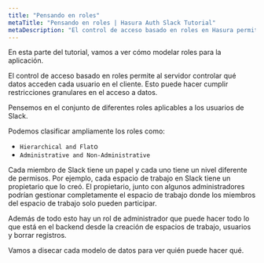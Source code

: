 ```yaml
---
title: "Pensando en roles"
metaTitle: "Pensando en roles | Hasura Auth Slack Tutorial"
metaDescription: "El control de acceso basado en roles en Hasura permite al servidor controlar a qué datos acceden cada usuario en el cliente. Esto puede hacer cumplir restricciones granulares en el acceso a datos."
---
```


En esta parte del tutorial, vamos a ver cómo modelar roles para la aplicación.

El control de acceso basado en roles permite al servidor controlar qué datos acceden cada usuario en el cliente. Esto puede hacer cumplir restricciones granulares en el acceso a datos.

Pensemos en el conjunto de diferentes roles aplicables a los usuarios de Slack.

Podemos clasificar ampliamente los roles como:
- `Hierarchical and Flat`o
- `Administrative and Non-Administrative`

Cada miembro de Slack tiene un papel y cada uno tiene un nivel diferente de permisos. Por ejemplo, cada espacio de trabajo en Slack tiene un propietario que lo creó. El propietario, junto con algunos administradores podrían gestionar completamente el espacio de trabajo donde los miembros del espacio de trabajo solo pueden participar.

Además de todo esto hay un rol de administrador que puede hacer todo lo que está en el backend desde la creación de espacios de trabajo, usuarios y borrar registros.

Vamos a disecar cada modelo de datos para ver quién puede hacer qué.
